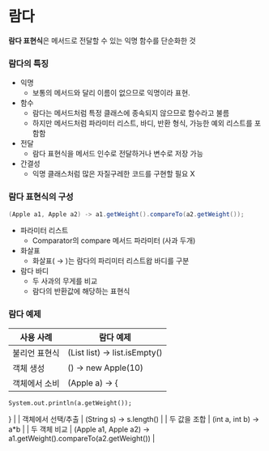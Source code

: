 # 람다
 **람다 표현식**은 메서드로 전달할 수 있는 익명 함수를 단순화한 것

### 람다의 특징

- 익명
    - 보통의 메서드와 달리 이름이 없으므로 익명이라 표현.
- 함수
    - 람다는 메서드처럼 특정 클래스에 종속되지 않으므로 함수라고 불름
    - 하지만 메서드처럼 파라미터 리스트, 바디, 반환 형식, 가능한 예외 리스트를 포함함
- 전달
    - 람다 표현식을 메서드 인수로 전달하거나 변수로 저장 가능
- 간결성
    - 익명 클래스처럼 많은 자질구레한 코드를 구현할 필요 X

### 람다 표현식의 구성

```java
(Apple a1, Apple a2) -> a1.getWeight().compareTo(a2.getWeight());
```

- 파라미터 리스트
    - Comparator의 compare 메서드 파라미터 (사과 두개)
- 화살표
    - 화살표( → )는 람다의 파리미터 리스트왑 바디를 구분
- 람다 바디
    - 두 사과의 무게를 비교
    - 람다의 반환값에 해당하는 표현식

### 람다 예제

| 사용 사례 | 람다 예제 |
| --- | --- |
| 불리언 표현식 | (List<String> list) → list.isEmpty() |
| 객체 생성 | () → new Apple(10) |
| 객체에서 소비 | (Apple a) → { 
    System.out.println(a.getWeight()); 
} |
| 객체에서 선택/추출 | (String s) → s.length() |
| 두 값을 조합 | (int a, int b) → a*b |
| 두 객체 비교 | (Apple a1, Apple a2) → a1.getWeight().compareTo(a2.getWeight()) |
